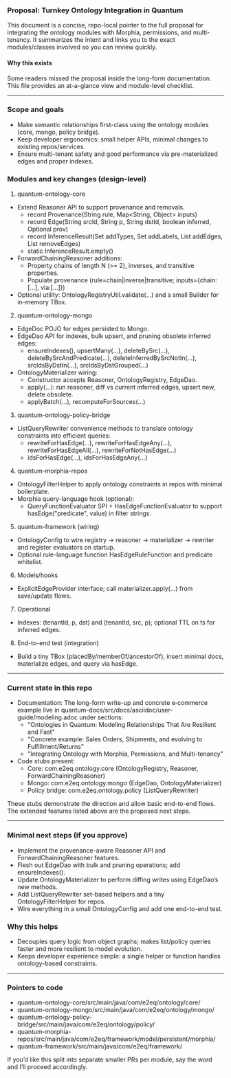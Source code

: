 ### Proposal: Turnkey Ontology Integration in Quantum

This document is a concise, repo-local pointer to the full proposal for integrating the ontology modules with Morphia, permissions, and multi-tenancy. It summarizes the intent and links you to the exact modules/classes involved so you can review quickly.

#### Why this exists
Some readers missed the proposal inside the long-form documentation. This file provides an at-a-glance view and module-level checklist.

---

### Scope and goals
- Make semantic relationships first-class using the ontology modules (core, mongo, policy bridge).
- Keep developer ergonomics: small helper APIs, minimal changes to existing repos/services.
- Ensure multi-tenant safety and good performance via pre-materialized edges and proper indexes.

### Modules and key changes (design-level)

1) quantum-ontology-core
- Extend Reasoner API to support provenance and removals.
  - record Provenance(String rule, Map<String, Object> inputs)
  - record Edge(String srcId, String p, String dstId, boolean inferred, Optional<Provenance> prov)
  - record InferenceResult(Set<String> addTypes, Set<String> addLabels, List<Edge> addEdges, List<Edge> removeEdges)
  - static InferenceResult.empty()
- ForwardChainingReasoner additions:
  - Property chains of length N (>= 2), inverses, and transitive properties.
  - Populate provenance (rule=chain|inverse|transitive; inputs={chain:[...], via:[...]})
- Optional utility: OntologyRegistryUtil.validate(...) and a small Builder for in-memory TBox.

2) quantum-ontology-mongo
- EdgeDoc POJO for edges persisted to Mongo.
- EdgeDao API for indexes, bulk upsert, and pruning obsolete inferred edges:
  - ensureIndexes(), upsertMany(...), deleteBySrc(...), deleteBySrcAndPredicate(...),
    deleteInferredBySrcNotIn(...), srcIdsByDstIn(...), srcIdsByDstGrouped(...)
- OntologyMaterializer wiring:
  - Constructor accepts Reasoner, OntologyRegistry, EdgeDao.
  - apply(...): run reasoner, diff vs current inferred edges, upsert new, delete obsolete.
  - applyBatch(...), recomputeForSources(...)

3) quantum-ontology-policy-bridge
- ListQueryRewriter convenience methods to translate ontology constraints into efficient queries:
  - rewriteForHasEdge(...), rewriteForHasEdgeAny(...), rewriteForHasEdgeAll(...), rewriteForNotHasEdge(...)
  - idsForHasEdge(...), idsForHasEdgeAny(...)

4) quantum-morphia-repos
- OntologyFilterHelper to apply ontology constraints in repos with minimal boilerplate.
- Morphia query-language hook (optional):
  - QueryFunctionEvaluator SPI + HasEdgeFunctionEvaluator to support hasEdge("predicate", value) in filter strings.

5) quantum-framework (wiring)
- OntologyConfig to wire registry → reasoner → materializer → rewriter and register evaluators on startup.
- Optional rule-language function HasEdgeRuleFunction and predicate whitelist.

6) Models/hooks
- ExplicitEdgeProvider interface; call materializer.apply(...) from save/update flows.

7) Operational
- Indexes: (tenantId, p, dst) and (tenantId, src, p); optional TTL on ts for inferred edges.

8) End-to-end test (integration)
- Build a tiny TBox (placedBy/memberOf/ancestorOf), insert minimal docs, materialize edges, and query via hasEdge.

---

### Current state in this repo
- Documentation: The long-form write-up and concrete e‑commerce example live in quantum-docs/src/docs/asciidoc/user-guide/modeling.adoc under sections:
  - "Ontologies in Quantum: Modeling Relationships That Are Resilient and Fast"
  - "Concrete example: Sales Orders, Shipments, and evolving to Fulfillment/Returns"
  - "Integrating Ontology with Morphia, Permissions, and Multi-tenancy"
- Code stubs present:
  - Core: com.e2eq.ontology.core (OntologyRegistry, Reasoner, ForwardChainingReasoner)
  - Mongo: com.e2eq.ontology.mongo (EdgeDao, OntologyMaterializer)
  - Policy bridge: com.e2eq.ontology.policy (ListQueryRewriter)

These stubs demonstrate the direction and allow basic end-to-end flows. The extended features listed above are the proposed next steps.

---

### Minimal next steps (if you approve)
- Implement the provenance-aware Reasoner API and ForwardChainingReasoner features.
- Flesh out EdgeDao with bulk and pruning operations; add ensureIndexes().
- Update OntologyMaterializer to perform diffing writes using EdgeDao’s new methods.
- Add ListQueryRewriter set-based helpers and a tiny OntologyFilterHelper for repos.
- Wire everything in a small OntologyConfig and add one end-to-end test.

### Why this helps
- Decouples query logic from object graphs; makes list/policy queries faster and more resilient to model evolution.
- Keeps developer experience simple: a single helper or function handles ontology-based constraints.

---

### Pointers to code
- quantum-ontology-core/src/main/java/com/e2eq/ontology/core/
- quantum-ontology-mongo/src/main/java/com/e2eq/ontology/mongo/
- quantum-ontology-policy-bridge/src/main/java/com/e2eq/ontology/policy/
- quantum-morphia-repos/src/main/java/com/e2eq/framework/model/persistent/morphia/
- quantum-framework/src/main/java/com/e2eq/framework/

If you’d like this split into separate smaller PRs per module, say the word and I’ll proceed accordingly.
